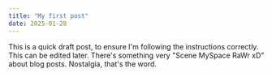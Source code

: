 ```yaml
---
title: "My first post"
date: 2025-01-28
---
```

This is a quick draft post, to ensure I'm following the instructions correctly. This can be edited later.
There's something very "Scene MySpace RaWr xD" about blog posts.
Nostalgia, that's the word.
